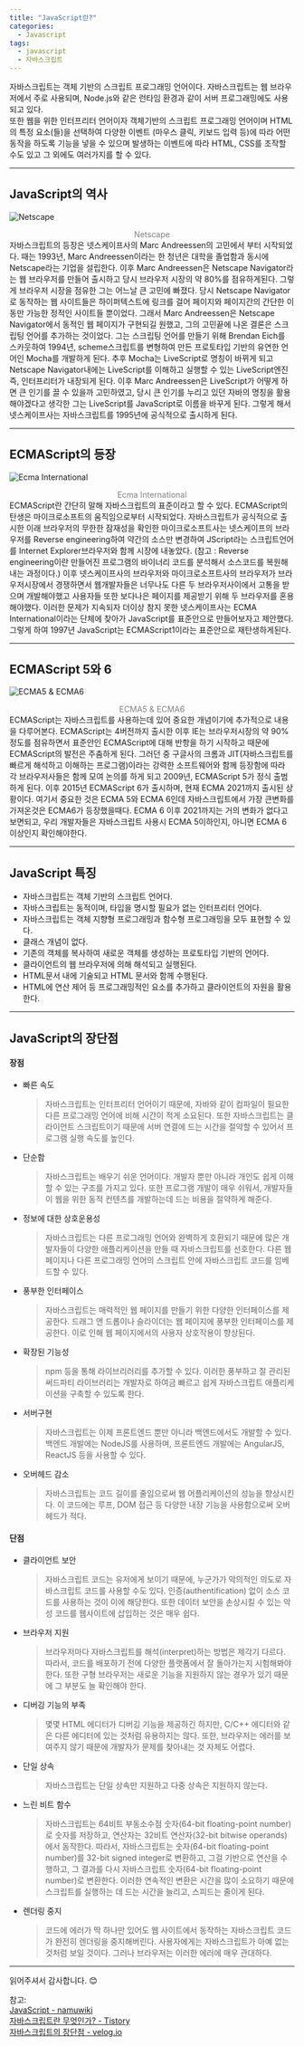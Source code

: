 ```yaml
---
title: "JavaScript란?"
categories:
  - Javascript
tags:
  - javascript
  - 자바스크립트
---
```

자바스크립트는 객체 기반의 스크립트 프로그래밍 언어이다. 자바스크립트는 웹 브라우저에서 주로 사용되며, Node.js와 같은 런타임 환경과 같이 서버 프로그래밍에도 사용되고 있다.  
또한 웹을 위한 인터프리터 언어이자 객체기반의 스크립트 프로그래밍 언어이며 HTML의 특정 요소(들)을 선택하여 다양한 이벤트 (마우스 클릭, 키보드 입력 등)에 따라 어떤 동작을 하도록 기능을 넣을 수 있으며 발생하는 이벤트에 따라 HTML, CSS를 조작할 수도 있고 그 외에도 여러가지를 할 수 있다.

* * *

## JavaScript의 역사
![Netscape](../assets/img/posts/20220623/netscape-logo.png "Netscape")
<div style="color: gray; text-align: center;">Netscape</div>
자바스크립트의 등장은 넷스케이프사의 Marc Andreessen의 고민에서 부터 시작되었다. 때는 1993년, Marc Andreessen이라는 한 청년은 대학을 졸업함과 동시에 Netscape라는 기업을 설립한다. 이후 Marc Andreessen은 Netscape Navigator라는 웹 브라우저를 만들어 출시하고 당시 브라우저 시장의 약 80%를 점유하게된다. 그렇게 브라우저 시장을 점유한 그는 어느날 큰 고민에 빠졌다. 당시 Netscape Navigator로 동작하는 웹 사이트들은 하이퍼텍스트에 링크를 걸어 페이지와 페이지간의 간단한 이동만 가능한 정적인 사이트들 뿐이었다.  
그래서 Marc Andreessen은 Netscape Navigator에서 동적인 웹 페이지가 구현되길 원했고, 그의 고민끝에 나온 결론은 스크립팅 언어를 추가하는 것이었다. 그는 스크립팅 언어를 만들기 위해 Brendan Eich를 스카웃하여 1994년, scheme스크립트를 변형하여 만든 프로토타입 기반의 유연한 언어인 Mocha를 개발하게 된다. 추후 Mocha는 LiveScript로 명칭이 바뀌게 되고 Netscape Navigator내에는 LiveScript를 이해하고 실행할 수 있는 LiveScript엔진 즉, 인터프리터가 내장되게 된다. 이후 Marc Andreessen은 LiveScript가 어떻게 하면 큰 인기를 끌 수 있을까 고민하였고, 당시 큰 인기를 누리고 있던 자바의 명칭을 활용해야겠다고 생각한 그는 LiveScript를 JavaScript로 이름을 바꾸게 된다. 그렇게 해서 넷스케이프사는 자바스크립트를 1995년에 공식적으로 출시하게 된다.

* * *

## ECMAScript의 등장
![Ecma International](../assets/img/posts/20220623/Ecma-International-logo.png "Ecma International")
<div style="color: gray; text-align: center;">Ecma International</div>
ECMAScript란 간단히 말해 자바스크립트의 표준이라고 할 수 있다. ECMAScript의 탄생은 마이크로소프트의 움직임으로부터 시작되었다.  
자바스크립트가 공식적으로 출시한 이래 브라우저의 무한한 잠재성을 확인한 마이크로소프트사는 넷스케이프의 브라우저를 Reverse engineering하여 약간의 소스만 변경하여 JScript라는 스크립트언어를 Internet Explorer브라우저와 함께 시장에 내놓았다. (참고 : Reverse engineering이란 만들어진 프로그램의 바이너리 코드를 분석해서 소스코드를 복원해내는 과정이다.)  
이후 넷스케이프사의 브라우저와 마이크로소프트사의 브라우저가 브라우저시장에서 경쟁하면서 웹개발자들은 너무나도 다른 두 브라우저사이에서 고통을 받으며 개발해야했고 사용자들 또한 보다나은 페이지를 제공받기 위해 두 브라우저를 혼용해야했다. 이러한 문제가 지속되자 더이상 참지 못한 넷스케이프사는 ECMA International이라는 단체에 찾아가 JavaScript를 표준안으로 만들어보자고 제안했다. 그렇게 하여 1997년 JavaScript는 ECMAScript1이라는 표준안으로 재탄생하게된다.

* * *

## ECMAScript 5와 6
![ECMA5 & ECMA6](../assets/img/posts/20220623/ES5-ES6.png "ECMA5 & ECMA6")
<div style="color: gray; text-align: center;">ECMA5 & ECMA6</div>
ECMAScript는 자바스크립트를 사용하는데 있어 중요한 개념이기에 추가적으로 내용을 다루어본다.
ECMAScript는 4버전까지 출시한 이후 IE는 브라우저시장의 약 90%정도를 점유하면서 표준안인 ECMAScript에 대해 반항을 하기 시작하고 때문에 ECMAScript의 발전은 주춤하게 된다.  
그러던 중 구글사의 크롬과 JIT(자바스크립트를 빠르게 해석하고 이해하는 프로그램)이라는 강력한 소프트웨어와 함께 등장함에 따라 각 브라우저사들은 함께 모여 논의를 하게 되고 2009년, ECMAScript 5가 정식 출범하게 된다.  
이후 2015년 ECMAScript 6가 출시하며, 현재 ECMA 2021까지 출시된 상황이다. 여기서 중요한 것은 ECMA 5와 ECMA 6인데 자바스크립트에서 가장 큰변화를 가져온것은 ECMA6가 등장했을때다. ECMA 6 이후 2021까지는 거의 변화가 없다고 보면되고, 우리 개발자들은 자바스크립트 사용시 ECMA 5이하인지, 아니면 ECMA 6 이상인지 확인해야한다.

* * *

## JavaScript 특징
- 자바스크립트는 객체 기반의 스크립트 언어다.
- 자바스크립트는 동적이며, 타입을 명시할 필요가 없는 인터프리터 언어다.
- 자바스크립트는 객체 지향형 프로그래밍과 함수형 프로그래밍을 모두 표현할 수 있다.
- 클래스 개념이 없다.
- 기존의 객체를 복사하여 새로운 객체를 생성하는 프로토타입 기반의 언어다.
- 클라이언트의 웹 브라우저에 의해 해석되고 실행된다.
- HTML문서 내에 기술되고 HTML 문서와 함께 수행된다.
- HTML에 연산 제어 등 프로그래밍적인 요소를 추가하고 클라이언트의 자원을 활용한다.

* * *

## JavaScript의 장단점
#### 장점
- 빠른 속도
    >자바스크립트는 인터프리터 언어이기 때문에, 자바와 같이 컴파일이 필요한 다른 프로그래밍 언어에 비해 시간이 적게 소요된다. 또한 자바스크립트는 클라이언트 스크립트이기 때문에 서버 연결에 드는 시간을 절약할 수 있어서 프로그램 실행 속도를 높인다.
- 단순함
    >자바스크립트는 배우기 쉬운 언어이다. 개발자 뿐만 아니라 개인도 쉽게 이해할 수 있는 구조를 가지고 있다. 또한 프로그램 개발이 매우 쉬워서, 개발자들이 웹을 위한 동적 컨텐츠를 개발하는데 드는 비용을 절약하게 해준다.
- 정보에 대한 상호운용성
    >자바스크립트는 다른 프로그래밍 언어와 완벽하게 호환되기 때문에 많은 개발자들이 다양한 애플리케이션을 만들 때 자바스크립트를 선호한다. 다른 웹페이지나 다른 프로그래밍 언어의 스크립트 안에 자바스크립트 코드를 임베드할 수 있다.
- 풍부한 인터페이스
    >자바스크립트는 매력적인 웹 페이지를 만들기 위한 다양한 인터페이스를 제공한다. 드래그 앤 드롭이나 슬라이더는 웹 페이지에 풍부한 인터페이스를 제공한다. 이로 인해 웹 페이지에서의 사용자 상호작용이 향상된다.
- 확장된 기능성
    >npm 등을 통해 라이브리러리를 추가할 수 있다. 이러한 풍부하고 잘 관리된 써드파티 라이브러리는 개발자로 하여금 빠르고 쉽게 자바스크립트 애플리케이션을 구축할 수 있도록 한다.
- 서버구현
    >자바스크립트는 이제 프론트엔드 뿐만 아니라 백엔드에서도 개발할 수 있다. 백엔드 개발에는 NodeJS를 사용하며, 프론트엔드 개발에는 AngularJS, ReactJS 등을 사용할 수 있다.
- 오버헤드 감소
    >자바스크립트는 코드 길이를 줄임으로써 웹 어플리케이션의 성능을 향상시킨다. 이 코드에는 루프, DOM 접근 등 다양한 내장 기능을 사용함으로써 오버헤드가 적다.

#### 단점
- 클라이언트 보안
    >자바스크립트 코드는 유저에게 보이기 때문에, 누군가가 악의적인 의도로 자바스크립트 코드를 사용할 수도 있다. 인증(authentification) 없이 소스 코드를 사용하는 것이 이에 해당한다. 또한 데이터 보안을 손상시킬 수 있는 악성 코드를 웹사이트에 삽입하는 것은 매우 쉽다.
- 브라우저 지원
    >브라우저마다 자바스크립트를 해석(interpret)하는 방법은 제각기 다르다. 따라서, 코드를 배포하기 전에 다양한 플랫폼에서 잘 돌아가는지 시험해봐야 한다. 또한 구형 브라우저는 새로운 기능을 지원하지 않는 경우가 있기 때문에 그 부분도 늘 확인해야 한다.
- 디버깅 기능의 부족
    >몇몇 HTML 에디터가 디버깅 기능을 제공하긴 하지만, C/C++ 에디터와 같은 다른 에디터에 있는 것처럼 유용하지는 않다. 또한, 브라우저는 에러를 보여주지 않기 때문에 개발자가 문제를 찾아내는 것 자체도 어렵다.
- 단일 상속
    >자바스크립트는 단일 상속만 지원하고 다중 상속은 지원하지 않는다.
- 느린 비트 함수
    >자바스크립트는 64비트 부동소수점 숫자(64-bit floating-point number)로 숫자를 저장하고, 연산자는 32비트 연산자(32-bit bitwise operands)에서 동작한다. 따라서, 자바스크립트는 숫자(64-bit floating-point number)를 32-bit signed integer로 변환하고, 그걸 기반으로 연산을 수행하고, 그 결과를 다시 자바스크립트 숫자(64-bit floating-point number)로 변환한다. 이러한 연속적인 변환은 시간을 많이 소요하기 때문에 스크립트를 실행하는 데 드는 시간을 늘리고, 스피드는 줄이게 된다.
- 렌더링 중지
    >코드에 에러가 딱 하나만 있어도 웹 사이트에서 동작하는 자바스크립트 코드가 완전히 렌더링을 중지해버린다. 사용자에게는 자바스크립트가 아예 없는 것처럼 보일 것이다. 그러나 브라우저는 이러한 에러에 매우 관대하다.
    
* * *

읽어주셔서 감사합니다. 😊

참고:  
[JavaScript - namuwiki](https://namu.wiki/w/JavaScript)  
[자바스크립트란 무엇인가? - Tistory](https://coding-factory.tistory.com/193)  
[자바스크립트의 장단점 - velog.io](https://velog.io/@nittre/Pros-and-Cons-of-JavaScript-%EC%9E%90%EB%B0%94%EC%8A%A4%ED%81%AC%EB%A6%BD%ED%8A%B8%EC%9D%98-%EC%9E%A5%EB%8B%A8%EC%A0%90)